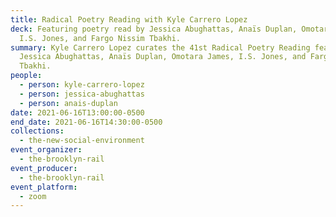 ```yaml
---
title: Radical Poetry Reading with Kyle Carrero Lopez
deck: Featuring poetry read by Jessica Abughattas, Anaïs Duplan, Omotara James,
  I.S. Jones, and Fargo Nissim Tbakhi.
summary: Kyle Carrero Lopez curates the 41st Radical Poetry Reading featuring
  Jessica Abughattas, Anaïs Duplan, Omotara James, I.S. Jones, and Fargo Nissim
  Tbakhi.
people:
  - person: kyle-carrero-lopez
  - person: jessica-abughattas
  - person: anais-duplan
date: 2021-06-16T13:00:00-0500
end_date: 2021-06-16T14:30:00-0500
collections:
  - the-new-social-environment
event_organizer:
  - the-brooklyn-rail
event_producer:
  - the-brooklyn-rail
event_platform:
  - zoom
---
```

